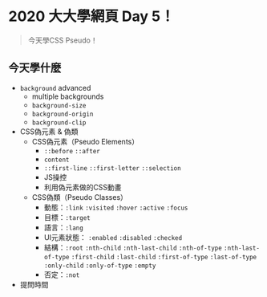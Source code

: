 # 2020 大大學網頁 Day 5！
> 今天學CSS Pseudo！

## 今天學什麼
* ``` background ``` advanced
  * multiple backgrounds 
  * ``` background-size ```
  * ``` background-origin ```
  * ``` background-clip ```
* CSS偽元素 & 偽類
  * CSS偽元素（Pseudo Elements） 
    * ``` ::before ```  ``` ::after ```
    * ``` content ```
    * ``` ::first-line ```  ``` ::first-letter ```  ``` ::selection ```
    * JS操控
    * 利用偽元素做的CSS動畫
  * CSS偽類（Pseudo Classes）
    * 動態：``` :link ```  ``` :visited ```  ``` :hover ```  ``` :active ```  ``` :focus ```
    * 目標：``` :target ```
    * 語言：``` :lang ```
    * UI元素狀態： ``` :enabled ```  ``` :disabled ```  ``` :checked ```
    * 結構：``` :root ```  ``` :nth-child ```  ``` :nth-last-child ```  ``` :nth-of-type ```  ``` :nth-last-of-type ```  ``` :first-child ```  ``` :last-child ```  ``` :first-of-type ```  ``` :last-of-type ```  ``` :only-child ```  ``` :only-of-type ```  ``` :empty ```
    * 否定：``` :not ```
* 提問時間

